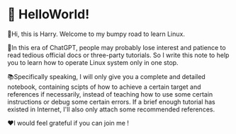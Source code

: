 # 🥳 HelloWorld!

:wave:Hi, this is Harry. Welcome to my bumpy road to learn Linux.&#x20;

:robot:In this era of ChatGPT, people may probably lose interest and patience to read tedious official docs or three-party tutorials. So I write this note to help you to learn how to operate Linux system only in one stop.

:books:Specifically speaking, I will only give you a complete and detailed notebook, containing scipts of how to achieve a certain target and references if necessarily, instead of teaching how to use some certain instructions or debug some certain errors. If a brief enough tutorial has existed in Internet, I'll also only attach some recommended references.

:heart:I would feel grateful if you can join me !
